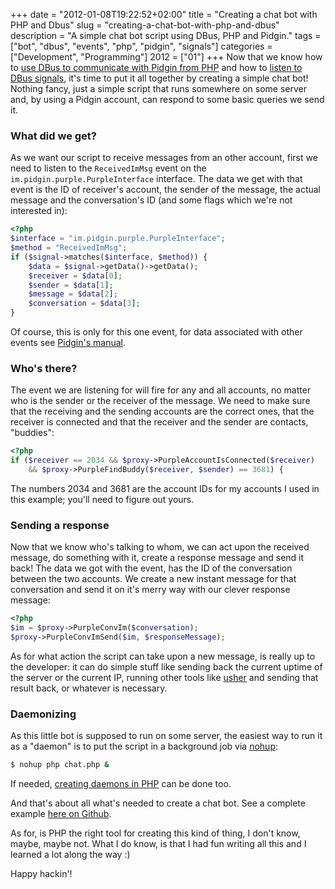 +++
date = "2012-01-08T19:22:52+02:00"
title = "Creating a chat bot with PHP and Dbus"
slug = "creating-a-chat-bot-with-php-and-dbus"
description = "A simple chat bot script using DBus, PHP and Pidgin."
tags = ["bot", "dbus", "events", "php", "pidgin", "signals"]
categories = ["Development", "Programming"]
2012 = ["01"]
+++
Now that we know how to <a href="http://robertbasic.com/blog/communicating-with-pidgin-from-php-via-d-bus/">use DBus to communicate with Pidgin from PHP</a> and how to <a href="http://robertbasic.com/blog/listening-to-dbus-signals-with-php/">listen to DBus signals</a>, it's time to put it all together by creating a simple chat bot! Nothing fancy, just a simple script that runs somewhere on some server and, by using a Pidgin account, can respond to some basic queries we send it.

<h3>What did we get?</h3>

As we want our script to receive messages from an other account, first we need to listen to the <code>ReceivedImMsg</code> event on the <code>im.pidgin.purple.PurpleInterface</code> interface. The data we get with that event is the ID of receiver's account, the sender of the message, the actual message and the conversation's ID (and some flags which we're not interested in):

``` php
<?php
$interface = "im.pidgin.purple.PurpleInterface";
$method = "ReceivedImMsg";
if ($signal->matches($interface, $method)) {
    $data = $signal->getData()->getData();
    $receiver = $data[0];
    $sender = $data[1];
    $message = $data[2];
    $conversation = $data[3];
}
```

Of course, this is only for this one event, for data associated with other events see <a href="http://developer.pidgin.im/doxygen/dev/html/pages.html">Pidgin's manual</a>.

<h3>Who's there?</h3>

The event we are listening for will fire for any and all accounts, no matter who is the sender or the receiver of the message. We need to make sure that the receiving and the sending accounts are the correct ones, that the receiver is connected and that the receiver and the sender are contacts, "buddies":

``` php
<?php
if ($receiver == 2034 && $proxy->PurpleAccountIsConnected($receiver)
    && $proxy->PurpleFindBuddy($receiver, $sender) == 3681) {
```

The numbers 2034 and 3681 are the account IDs for my accounts I used in this example; you'll need to figure out yours. 

<h3>Sending a response</h3>

Now that we know who's talking to whom, we can act upon the received message, do something with it, create a response message and send it back! The data we got with the event, has the ID of the conversation between the two accounts. We create a new instant message for that conversation and send it on it's merry way with our clever response message:

``` php
<?php
$im = $proxy->PurpleConvIm($conversation);
$proxy->PurpleConvImSend($im, $responseMessage);
```

As for what action the script can take upon a new message, is really up to the developer: it can do simple stuff like sending back the current uptime of the server or the current IP, running other tools like <a href="https://github.com/enygma/usher">usher</a> and sending that result back, or whatever is necessary.

<h3>Daemonizing</h3>

As this little bot is supposed to run on some server, the easiest way to run it as a "daemon" is to put the script in a background job via <a href="http://en.wikipedia.org/wiki/Nohup">nohup</a>:

``` bash
$ nohup php chat.php &
```

If needed, <a href="http://kevin.vanzonneveld.net/techblog/article/create_daemons_in_php/">creating daemons in PHP</a> can be done too.

And that's about all what's needed to create a chat bot. See a complete example <a href="https://github.com/robertbasic/blog-examples/blob/master/dbus/chat.php">here on Github</a>.

As for, is PHP the right tool for creating this kind of thing, I don't know, maybe, maybe not. What I do know, is that I had fun writing all this and I learned a lot along the way :)

Happy hackin'!
